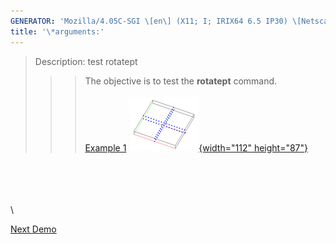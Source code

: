 ```yaml
---
GENERATOR: 'Mozilla/4.05C-SGI \[en\] (X11; I; IRIX64 6.5 IP30) \[Netscape\]'
title: '\*arguments:'
---
```


> Description: test rotatept
>
> > > The objective is to test the **rotatept** command.\
> > >  \
> > > [Example 1](description_rotatept.html)
> > > [![](image/rotatept1_tn.gif){width="112"
> > > height="87"}](description_rotatept.html)

\
\
\
\
\

[Next Demo](../../../demos/triangulate/html/main_tri1.html)
